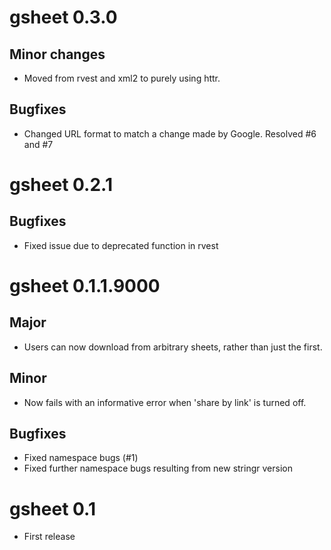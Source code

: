 # gsheet 0.3.0

## Minor changes

- Moved from rvest and xml2 to purely using httr.

## Bugfixes

- Changed URL format to match a change made by Google. Resolved #6 and #7

# gsheet 0.2.1

## Bugfixes

- Fixed issue due to deprecated function in rvest

# gsheet 0.1.1.9000

## Major

- Users can now download from arbitrary sheets, rather than just the first.

## Minor

- Now fails with an informative error when 'share by link' is turned off.

## Bugfixes

- Fixed namespace bugs (#1)
- Fixed further namespace bugs resulting from new stringr version

# gsheet 0.1

- First release
